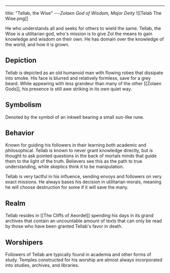 ---
title: "Tellab, the Wise"
---*Zolaen God of Wisdom, Major Deity*
![[Telab The Wise.png]]

He who understands all and seeks for others to wield the same. Tellab, the Wise is a utilitarian god, who's mission is to give Zol the means to gain knowledge and wisdom on their own. He has domain over the knowledge of the world, and how it is grown.

## Depiction
Tellab is depicted as an old humanoid man with flowing robes that dissipate into smoke. His face is blurred and relatively formless, save for a grey beard. While appearing with less grandeur than many of the other [[Zolaen Gods]],  his presence is still awe striking in its own quiet way.

## Symbolism
Denoted by the symbol of an inkwell bearing a small sun-like rune.

## Behavior
Known for guiding his followers in their learning both academic and philosophical. Tellab is known to never grant knowledge directly, but is thought to ask pointed questions in the back of mortals minds that guide them to the light of the truth. Believers see this as the path to true understanding, while skeptics think it to be manipulation.

Tellab is very tactful in his influence, sending envoys and followers on very exact missions. He always bases his decision in utilitarian morals, meaning he will choose destruction for some if it will save the many.

## Realm
Tellab resides in [[The Cliffs of Aeordel]] spending his days in its grand archives that contain an uncountable amount of texts that can only be read by those who have been granted Tellab's favor in death.

## Worshipers
Followers of Tellab are typically found in academia and other forms of study. Temples constructed for his worship are almost always incorporated into studies, archives, and libraries.